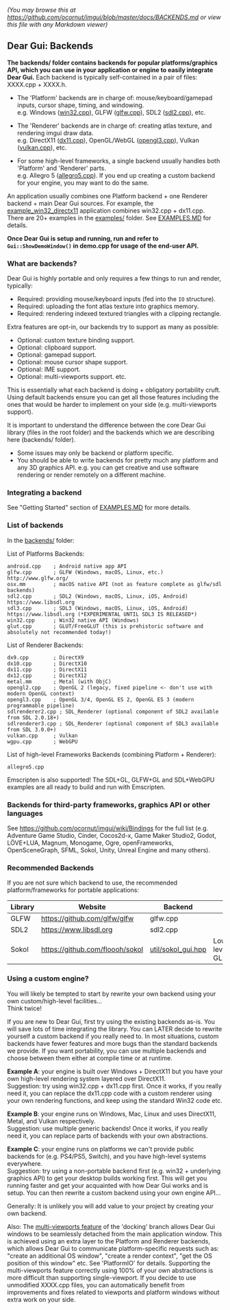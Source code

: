 _(You may browse this at https://github.com/ocornut/imgui/blob/master/docs/BACKENDS.md or view this file with any Markdown viewer)_

## Dear Gui: Backends

**The backends/ folder contains backends for popular platforms/graphics API, which you can use in
your application or engine to easily integrate Dear Gui.** Each backend is typically self-contained in a pair of files: XXXX.cpp + XXXX.h.

- The 'Platform' backends are in charge of: mouse/keyboard/gamepad inputs, cursor shape, timing, and windowing.<BR>
  e.g. Windows ([win32.cpp](https://github.com/ocornut/imgui/blob/master/backends/win32.cpp)), GLFW ([glfw.cpp](https://github.com/ocornut/imgui/blob/master/backends/glfw.cpp)), SDL2 ([sdl2.cpp](https://github.com/ocornut/imgui/blob/master/backends/sdl2.cpp)), etc.

- The 'Renderer' backends are in charge of: creating atlas texture, and rendering imgui draw data.<BR>
  e.g. DirectX11 ([dx11.cpp](https://github.com/ocornut/imgui/blob/master/backends/dx11.cpp)), OpenGL/WebGL ([opengl3.cpp](https://github.com/ocornut/imgui/blob/master/backends/opengl3.cpp)), Vulkan ([vulkan.cpp](https://github.com/ocornut/imgui/blob/master/backends/vulkan.cpp)), etc.

- For some high-level frameworks, a single backend usually handles both 'Platform' and 'Renderer' parts.<BR>
  e.g. Allegro 5 ([allegro5.cpp](https://github.com/ocornut/imgui/blob/master/backends/allegro5.cpp)). If you end up creating a custom backend for your engine, you may want to do the same.

An application usually combines one Platform backend + one Renderer backend + main Dear Gui sources.
For example, the [example_win32_directx11](https://github.com/ocornut/imgui/tree/master/examples/example_win32_directx11) application combines win32.cpp + dx11.cpp. There are 20+ examples in the [examples/](https://github.com/ocornut/imgui/blob/master/examples/) folder. See [EXAMPLES.MD](https://github.com/ocornut/imgui/blob/master/docs/EXAMPLES.md) for details.

**Once Dear Gui is setup and running, run and refer to `Gui::ShowDemoWindow()` in demo.cpp for usage of the end-user API.**


### What are backends?

Dear Gui is highly portable and only requires a few things to run and render, typically:

 - Required: providing mouse/keyboard inputs (fed into the `IO` structure).
 - Required: uploading the font atlas texture into graphics memory.
 - Required: rendering indexed textured triangles with a clipping rectangle.

 Extra features are opt-in, our backends try to support as many as possible:

 - Optional: custom texture binding support.
 - Optional: clipboard support.
 - Optional: gamepad support.
 - Optional: mouse cursor shape support.
 - Optional: IME support.
 - Optional: multi-viewports support.
 etc.

This is essentially what each backend is doing + obligatory portability cruft. Using default backends ensure you can get all those features including the ones that would be harder to implement on your side (e.g. multi-viewports support).

It is important to understand the difference between the core Dear Gui library (files in the root folder)
and the backends which we are describing here (backends/ folder).

- Some issues may only be backend or platform specific.
- You should be able to write backends for pretty much any platform and any 3D graphics API.
  e.g. you can get creative and use software rendering or render remotely on a different machine.


### Integrating a backend

See "Getting Started" section of [EXAMPLES.MD](https://github.com/ocornut/imgui/blob/master/docs/EXAMPLES.md) for more details.


### List of backends

In the [backends/](https://github.com/ocornut/imgui/blob/master/backends) folder:

List of Platforms Backends:

    android.cpp    ; Android native app API
    glfw.cpp       ; GLFW (Windows, macOS, Linux, etc.) http://www.glfw.org/
    osx.mm         ; macOS native API (not as feature complete as glfw/sdl backends)
    sdl2.cpp       ; SDL2 (Windows, macOS, Linux, iOS, Android) https://www.libsdl.org
    sdl3.cpp       ; SDL3 (Windows, macOS, Linux, iOS, Android) https://www.libsdl.org (*EXPERIMENTAL UNTIL SDL3 IS RELEASED*)
    win32.cpp      ; Win32 native API (Windows)
    glut.cpp       ; GLUT/FreeGLUT (this is prehistoric software and absolutely not recommended today!)

List of Renderer Backends:

    dx9.cpp        ; DirectX9
    dx10.cpp       ; DirectX10
    dx11.cpp       ; DirectX11
    dx12.cpp       ; DirectX12
    metal.mm       ; Metal (with ObjC)
    opengl2.cpp    ; OpenGL 2 (legacy, fixed pipeline <- don't use with modern OpenGL context)
    opengl3.cpp    ; OpenGL 3/4, OpenGL ES 2, OpenGL ES 3 (modern programmable pipeline)
    sdlrenderer2.cpp ; SDL_Renderer (optional component of SDL2 available from SDL 2.0.18+)
    sdlrenderer3.cpp ; SDL_Renderer (optional component of SDL3 available from SDL 3.0.0+)
    vulkan.cpp     ; Vulkan
    wgpu.cpp       ; WebGPU

List of high-level Frameworks Backends (combining Platform + Renderer):

    allegro5.cpp

Emscripten is also supported!
The SDL+GL, GLFW+GL and SDL+WebGPU examples are all ready to build and run with Emscripten.

### Backends for third-party frameworks, graphics API or other languages

See https://github.com/ocornut/imgui/wiki/Bindings for the full list (e.g. Adventure Game Studio, Cinder, Cocos2d-x, Game Maker Studio2, Godot, LÖVE+LUA, Magnum, Monogame, Ogre, openFrameworks, OpenSceneGraph, SFML, Sokol, Unity, Unreal Engine and many others).

### Recommended Backends

If you are not sure which backend to use, the recommended platform/frameworks for portable applications:

|Library |Website |Backend |Note |
|--------|--------|--------|-----|
| GLFW | https://github.com/glfw/glfw | glfw.cpp | |
| SDL2 | https://www.libsdl.org | sdl2.cpp | |
| Sokol | https://github.com/floooh/sokol | [util/sokol_gui.hpp](https://github.com/floooh/sokol/blob/master/util/sokol_gui.hpp) | Lower-level than GLFW/SDL |


### Using a custom engine?

You will likely be tempted to start by rewrite your own backend using your own custom/high-level facilities...<BR>
Think twice!

If you are new to Dear Gui, first try using the existing backends as-is.
You will save lots of time integrating the library.
You can LATER decide to rewrite yourself a custom backend if you really need to.
In most situations, custom backends have fewer features and more bugs than the standard backends we provide.
If you want portability, you can use multiple backends and choose between them either at compile time
or at runtime.

**Example A**: your engine is built over Windows + DirectX11 but you have your own high-level rendering
system layered over DirectX11.<BR>
Suggestion: try using win32.cpp + dx11.cpp first.
Once it works, if you really need it, you can replace the dx11.cpp code with a
custom renderer using your own rendering functions, and keep using the standard Win32 code etc.

**Example B**: your engine runs on Windows, Mac, Linux and uses DirectX11, Metal, and Vulkan respectively.<BR>
Suggestion: use multiple generic backends!
Once it works, if you really need it, you can replace parts of backends with your own abstractions.

**Example C**: your engine runs on platforms we can't provide public backends for (e.g. PS4/PS5, Switch),
and you have high-level systems everywhere.<BR>
Suggestion: try using a non-portable backend first (e.g. win32 + underlying graphics API) to get
your desktop builds working first. This will get you running faster and get your acquainted with
how Dear Gui works and is setup. You can then rewrite a custom backend using your own engine API...

Generally:
It is unlikely you will add value to your project by creating your own backend.

Also:
The [multi-viewports feature](https://github.com/ocornut/imgui/issues/1542) of the 'docking' branch allows
Dear Gui windows to be seamlessly detached from the main application window. This is achieved using an
extra layer to the Platform and Renderer backends, which allows Dear Gui to communicate platform-specific
requests such as: "create an additional OS window", "create a render context", "get the OS position of this
window" etc. See 'PlatformIO' for details.
Supporting the multi-viewports feature correctly using 100% of your own abstractions is more difficult
than supporting single-viewport.
If you decide to use unmodified XXXX.cpp files, you can automatically benefit from
improvements and fixes related to viewports and platform windows without extra work on your side.
